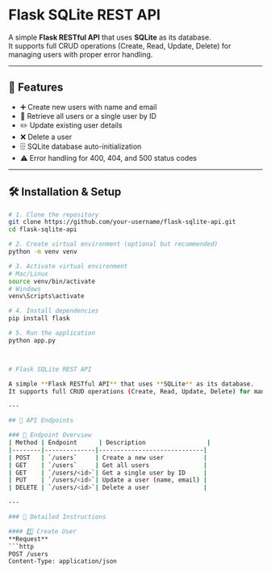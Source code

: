 # Flask SQLite REST API

A simple **Flask RESTful API** that uses **SQLite** as its database.  
It supports full CRUD operations (Create, Read, Update, Delete) for managing users with proper error handling.

---

## 🚀 Features
- ➕ Create new users with name and email  
- 📖 Retrieve all users or a single user by ID  
- ✏️ Update existing user details  
- ❌ Delete a user  
- 🗄️ SQLite database auto-initialization  
- ⚠️ Error handling for 400, 404, and 500 status codes  

---

## 🛠️ Installation & Setup
```bash
# 1. Clone the repository
git clone https://github.com/your-username/flask-sqlite-api.git
cd flask-sqlite-api

# 2. Create virtual environment (optional but recommended)
python -m venv venv

# 3. Activate virtual environment
# Mac/Linux
source venv/bin/activate
# Windows
venv\Scripts\activate

# 4. Install dependencies
pip install flask

# 5. Run the application
python app.py



# Flask SQLite REST API

A simple **Flask RESTful API** that uses **SQLite** as its database.  
It supports full CRUD operations (Create, Read, Update, Delete) for managing users with proper error handling.

---

## 📌 API Endpoints

### 🔹 Endpoint Overview
| Method | Endpoint      | Description                 |
|--------|--------------|-----------------------------|
| POST   | `/users`     | Create a new user           |
| GET    | `/users`     | Get all users               |
| GET    | `/users/<id>`| Get a single user by ID     |
| PUT    | `/users/<id>`| Update a user (name, email) |
| DELETE | `/users/<id>`| Delete a user               |

---

### 🔹 Detailed Instructions

#### 1️⃣ Create User
**Request**
```http
POST /users
Content-Type: application/json
